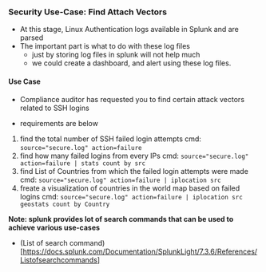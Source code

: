 ### Security Use-Case: Find Attach Vectors

  * At this stage, Linux Authentication logs available in Splunk and are parsed
  * The important part is what to do with these log files
    * just by storing log files in splunk will not help much
    * we could create a dashboard, and alert using these log files.

#### Use Case
  * Compliance auditor has requested you to find certain attack vectors related to SSH logins

  * requirements are below
   1. find the total number of SSH failed login attempts
        cmd: `source="secure.log" action=failure`
   2. find how many failed logins from every IPs
        cmd: `source="secure.log" action=failure | stats count by src`
   3. find List of Countries from which the failed login attempts were made
        cmd: `source="secure.log" action=failure | iplocation src` 
   4. freate a visualization of countries in the world map based on failed logins
        cmd: `source="secure.log" action=failure | iplocation src geostats count by Country` 

__Note: splunk provides lot of search commands that can be used to achieve various use-cases__
  * (List of search command)[https://docs.splunk.com/Documentation/SplunkLight/7.3.6/References/Listofsearchcommands]